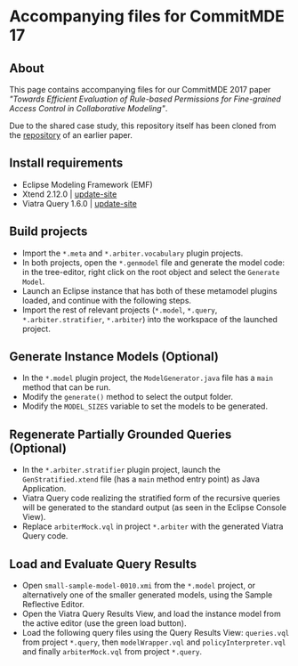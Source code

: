 # Accompanying files for CommitMDE 17

## About

This page contains accompanying files for our CommitMDE 2017 paper _"Towards Efficient Evaluation of Rule-based Permissions
for Fine-grained Access Control in Collaborative Modeling"_. 

Due to the shared case study, this repository itself has been cloned from the [repository](https://github.com/debrecenics/MODELS16) of an earlier paper.

## Install requirements

* Eclipse Modeling Framework (EMF)
* Xtend 2.12.0 | [update-site](http://download.eclipse.org/modeling/tmf/xtext/updates/composite/milestones/)
* Viatra Query 1.6.0  | [update-site](http://download.eclipse.org/viatra/updates/release)

## Build projects

 * Import the `*.meta` and `*.arbiter.vocabulary` plugin projects. 
 * In both projects, open the `*.genmodel` file and generate the model code: in the tree-editor, right click on the root object and select the `Generate Model`.
 * Launch an Eclipse instance that has both of these metamodel plugins loaded, and continue with the following steps. 
 * Import the rest of relevant projects (`*.model`, `*.query`, `*.arbiter.stratifier`, `*.arbiter`) into the workspace of the launched project.

## Generate Instance Models (Optional)

* In the `*.model` plugin project, the `ModelGenerator.java` file has a `main` method that can be run. 
* Modify the `generate()` method to select the output folder.
* Modify the `MODEL_SIZES` variable to set the models to be generated.

## Regenerate Partially Grounded Queries (Optional)

* In the `*.arbiter.stratifier` plugin project, launch the `GenStratified.xtend` file (has a `main` method entry point) as Java Application. 
* Viatra Query code realizing the stratified form of the recursive queries will be generated to the standard output (as seen in the Eclipse Console View). 
* Replace `arbiterMock.vql` in project `*.arbiter` with the generated Viatra Query code.

## Load and Evaluate Query Results

* Open `small-sample-model-0010.xmi` from the `*.model` project, or alternatively one of the smaller generated models, using the Sample Reflective Editor.
* Open the Viatra Query Results View, and load the instance model from the active editor (use the green load button).
* Load the following query files using the Query Results View: `queries.vql` from project `*.query`, then `modelWrapper.vql` and `policyInterpreter.vql` and finally `arbiterMock.vql` from project `*.query`.
